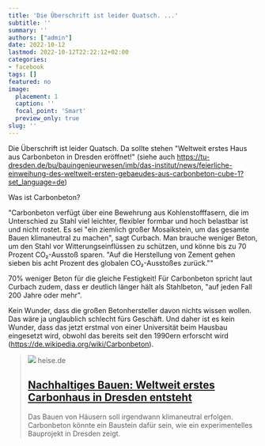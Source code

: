 ```yaml
---
title: 'Die Überschrift ist leider Quatsch. ...'
subtitle: ''
summary: ''
authors: ["admin"]
date: 2022-10-12
lastmod: 2022-10-12T22:22:12+02:00
categories:
- facebook
tags: []
featured: no
image:
  placement: 1
  caption: ''
  focal_point: 'Smart'
  preview_only: true
slug: ''
---
```

Die Überschrift ist leider Quatsch. Da sollte stehen "Weltweit erstes Haus aus Carbonbeton in Dresden eröffnet!" (siehe auch https://tu-dresden.de/bu/bauingenieurwesen/imb/das-institut/news/feierliche-einweihung-des-weltweit-ersten-gebaeudes-aus-carbonbeton-cube-1?set_language=de)

Was ist Carbonbeton?

"Carbonbeton verfügt über eine Bewehrung aus Kohlenstofffasern, die im Unterschied zu Stahl viel leichter, flexibler formbar und hoch belastbar ist und nicht rostet. Es sei "ein ziemlich großer Mosaikstein, um das gesamte Bauen klimaneutral zu machen", sagt Curbach. Man brauche weniger Beton, um den Stahl vor Witterungseinflüssen zu schützen, und könne bis zu 70 Prozent CO₂-Ausstoß sparen. "Auf die Herstellung von Zement gehen sieben bis acht Prozent des globalen CO₂-Ausstoßes zurück."" 

70% weniger Beton für die gleiche Festigkeit! Für Carbonbeton spricht laut Curbach zudem, dass er deutlich länger hält als Stahlbeton, "auf jeden Fall 200 Jahre oder mehr".

Kein Wunder, dass die großen Betonhersteller davon nichts wissen wollen. Das wäre ja unglaublich schlecht fürs Geschäft. Und daher ist es kein Wunder, dass das jetzt erstmal von einer Universität beim Hausbau eingesetzt wird, obwohl das bereits seit den 1990ern erforscht wird (https://de.wikipedia.org/wiki/Carbonbeton).
> [![](https://heise.cloudimg.io/bound/1200x1200/q85.png-lossy-85.webp-lossy-85.foil1/_www-heise-de_/imgs/18/3/6/1/5/9/7/3/Carbonhaus-548ec073fb85caa6.jpg)](https://www.heise.de/news/Nachhaltiges-Bauen-Weltweit-erstes-Carbonhaus-in-Dresden-entsteht-7277843.html)
> heise.de
> ## [Nachhaltiges Bauen: Weltweit erstes Carbonhaus in Dresden entsteht](https://www.heise.de/news/Nachhaltiges-Bauen-Weltweit-erstes-Carbonhaus-in-Dresden-entsteht-7277843.html)
>
>Das Bauen von Häusern soll irgendwann klimaneutral erfolgen. Carbonbeton könnte ein Baustein dafür sein, wie ein experimentelles Bauprojekt in Dresden zeigt.

